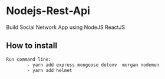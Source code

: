 # Nodejs-Rest-Api

Build Social Network App using NodeJS ReactJS

## How to install

```Bash
Run command line:
        - yarn add express mongoose dotenv  morgan nodemon
        - yarn add helmet

```
